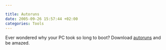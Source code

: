 ```yaml
---

title: Autoruns
date: 2005-09-26 15:57:44 +02:00
categories: Tools
---
```

Ever wondered why your PC took so long to boot? Download <A href="http://www.sysinternals.com/Utilities/Autoruns.html">autoruns</A> and be amazed.
